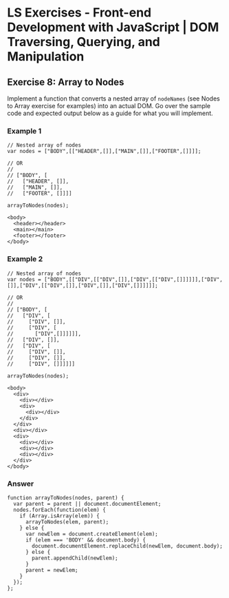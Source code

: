 # LS Exercises - Front-end Development with JavaScript | DOM Traversing, Querying, and Manipulation

## Exercise 8: Array to Nodes

Implement a function that converts a nested array of `nodeNames` (see Nodes to Array exercise for examples) into an actual DOM. Go over the sample code and expected output below as a guide for what you will implement.

### Example 1

```
// Nested array of nodes
var nodes = ["BODY",[["HEADER",[]],["MAIN",[]],["FOOTER",[]]]];

// OR
//
// ["BODY", [
//   ["HEADER", []],
//   ["MAIN", []],
//   ["FOOTER", []]]]

arrayToNodes(nodes);
```

```
<body>
  <header></header>
  <main></main>
  <footer></footer>
</body>
```

### Example 2

```
// Nested array of nodes
var nodes = ["BODY",[["DIV",[["DIV",[]],["DIV",[["DIV",[]]]]]],["DIV",[]],["DIV",[["DIV",[]],["DIV",[]],["DIV",[]]]]]];

// OR
//
// ["BODY", [
//   ["DIV", [
//     ["DIV", []],
//     ["DIV", [
//       ["DIV",[]]]]]],
//   ["DIV", []],
//   ["DIV", [
//     ["DIV", []],
//     ["DIV", []],
//     ["DIV", []]]]]]

arrayToNodes(nodes);
```

```
<body>
  <div>
    <div></div>
    <div>
      <div></div>
    </div>
  </div>
  <div></div>
  <div>
    <div></div>
    <div></div>
    <div></div>
  </div>
</body>
```

### Answer

```
function arrayToNodes(nodes, parent) {
  var parent = parent || document.documentElement;
  nodes.forEach(function(elem) {
    if (Array.isArray(elem)) {
      arrayToNodes(elem, parent);
    } else {
      var newElem = document.createElement(elem);
      if (elem === 'BODY' && document.body) {
        document.documentElement.replaceChild(newElem, document.body);
      } else {
        parent.appendChild(newElem);
      }
      parent = newElem;
    }
  });
};
```
